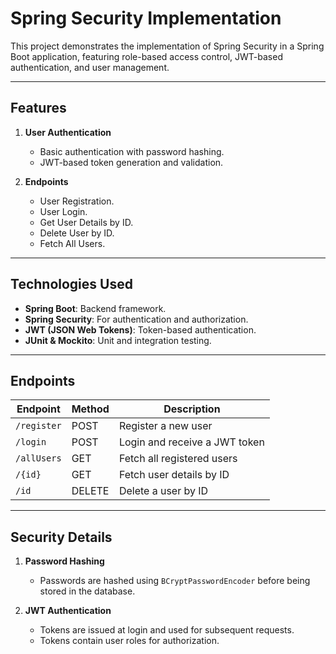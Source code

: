 # Spring Security Implementation

This project demonstrates the implementation of Spring Security in a Spring Boot application, featuring role-based access control, JWT-based authentication, and user management.

---

## **Features**

1. **User Authentication**
   - Basic authentication with password hashing.
   - JWT-based token generation and validation.

2. **Endpoints**
   - User Registration.
   - User Login.
   - Get User Details by ID.
   - Delete User by ID.
   - Fetch All Users.
---

## **Technologies Used**

- **Spring Boot**: Backend framework.
- **Spring Security**: For authentication and authorization.
- **JWT (JSON Web Tokens)**: Token-based authentication.
- **JUnit & Mockito**: Unit and integration testing.

---

## **Endpoints**

| Endpoint            | Method   | Description                       | 
|---------------------|----------|-----------------------------------|
| `/register`         | POST     | Register a new user               | 
| `/login`            | POST     | Login and receive a JWT token     | 
| `/allUsers`         | GET      | Fetch all registered users        | 
| `/{id}`             | GET      | Fetch user details by ID          | 
| `/id`               | DELETE   | Delete a user by ID               |          

---

## **Security Details**

1. **Password Hashing**
   - Passwords are hashed using `BCryptPasswordEncoder` before being stored in the database.

2. **JWT Authentication**
   - Tokens are issued at login and used for subsequent requests.
   - Tokens contain user roles for authorization.
